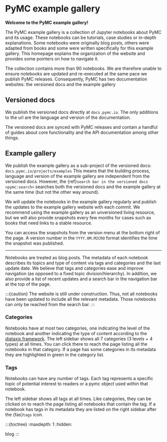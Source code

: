 # PyMC example gallery

**Welcome to the PyMC example gallery!**

The PyMC example gallery is a collection of Jupyter notebooks
about PyMC and its usage. These notebooks can be tutorials,
case studies or in-depth explanations.
Some notebooks were originally blog posts, others were adapted from books
and some were written specifically for this example gallery.
This homepage explains the organization of the website and provides
some pointers on how to navigate it.

The collection contains more than 90 notebooks. We are therefore unable
to ensure notebooks are updated and re-executed at the same pace we
publish PyMC releases. Consequently, PyMC has two documentation
websites: the versioned docs and the example gallery

## Versioned docs
We publish the versioned docs directly at `docs.pymc.io`. The only additions
to the url are the language and version of the documentation.

The versioned docs are synced with PyMC releases and contain a handful of
guides about core functionality and the API documentation among other things.

## Example gallery
We publish the example gallery as a sub-project of the versioned docs: `docs.pymc.io/projects/examples`
This means that the building process, language and version of the
example gallery are independent from the versioned docs. However,
the {ref}`search bar in the versioned docs <pymc:search>` searches
both the versioned docs and the example gallery at the same time
(but not the other way around).

We will update the notebooks in the example gallery regularly
and publish the updates to the example gallery website with each commit.
We recommend using the example gallery as an unversioned living
resource, but we will also provide snapshots every few months for cases such as books
that need links to a stable resource.

You can access the snapshots from the version menu at the bottom right of the page.
A version number in the `YYYY.0M.MICRO` format identifies the time the snapshot was published.

---

Notebooks are treated as blog posts. The metadata of each notebook
describes its topics and type of content via tags and categories
and the last update date. We believe that tags and categories
ease and improve navigation (as opposed to a fixed topic division/hierarchy).
In addition, we also provide a list of recent updates and a search bar in the
navigation bar at the top of the page.

:::{caution}
The website is still under construction. Thus, not all notebooks have been updated
to include all the relevant metadata. Those notebooks can only be reached
from the search bar.
:::

### Categories
Notebooks have at most two categories, one indicating the level of the
notebook and another indicating the type of content according to the
[diataxis framework](https://diataxis.fr/). The left sidebar
shows all 7 categories (3 levels + 4 types) at all times. You can click
there to reach the page listing all the notebooks in that category.
If a page has some categories in its metadata they are highlighted in green
in the category list.

### Tags
Notebooks can have any number of tags. Each tag represents a specific topic
of potential interest to readers or a pymc object used within that notebook.

The left sidebar shows all tags at all times. Like categories, they can be clicked
on to reach the page listing all notebooks that contain the tag. If a notebook
has tags in its metadata they are listed on the right sidebar after the {fas}`tags` icon.

:::{toctree}
:maxdepth: 1
:hidden:

blog
:::
